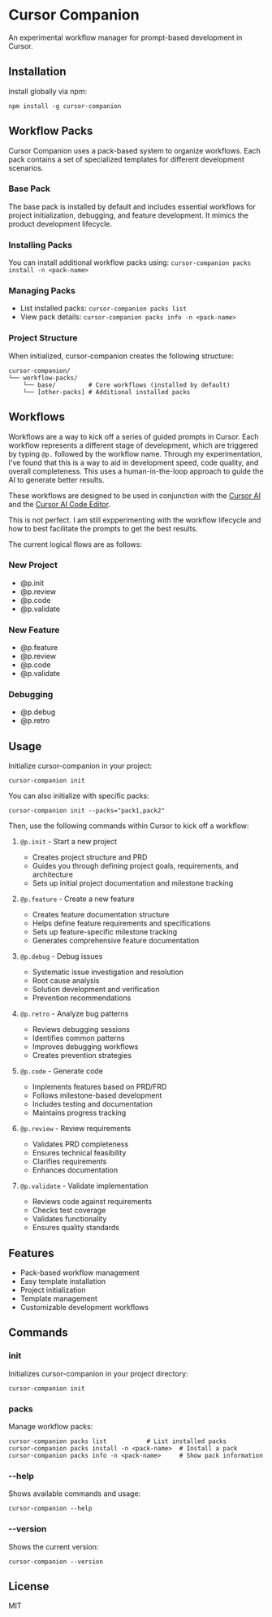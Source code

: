 # Cursor Companion

An experimental workflow manager for prompt-based development in Cursor. 

## Installation

Install globally via npm:

    npm install -g cursor-companion

## Workflow Packs
Cursor Companion uses a pack-based system to organize workflows. Each pack contains a set of specialized templates for different development scenarios.

### Base Pack
The base pack is installed by default and includes essential workflows for project initialization, debugging, and feature development. It mimics the product development lifecycle.

### Installing Packs
You can install additional workflow packs using: `cursor-companion packs install -n <pack-name>`

### Managing Packs
- List installed packs: `cursor-companion packs list`
- View pack details: `cursor-companion packs info -n <pack-name>`

### Project Structure
When initialized, cursor-companion creates the following structure:

    cursor-companion/
    └── workflow-packs/
        └── base/         # Core workflows (installed by default)
        └── [other-packs] # Additional installed packs

## Workflows
Workflows are a way to kick off a series of guided prompts in Cursor. Each workflow represents a different stage of development,
which are triggered by typing `@p.` followed by the workflow name. Through my experimentation, I've found that this is a way to 
aid in development speed, code quality, and overall completeness. This uses a human-in-the-loop approach to guide the AI to generate better results.

These workflows are designed to be used in conjunction with the [Cursor AI](https://www.cursor.com/ai) and the [Cursor AI Code Editor](https://www.cursor.com/code).

This is not perfect. I am still expperimenting with the workflow lifecycle and how to best facilitate the prompts to get the best results.

The current logical flows are as follows:

### New Project
- @p.init
- @p.review
- @p.code
- @p.validate

### New Feature
- @p.feature
- @p.review
- @p.code
- @p.validate

### Debugging
- @p.debug
- @p.retro

## Usage

Initialize cursor-companion in your project:

    cursor-companion init

You can also initialize with specific packs:

    cursor-companion init --packs="pack1,pack2"

Then, use the following commands within Cursor to kick off a workflow:

1. `@p.init` - Start a new project
   - Creates project structure and PRD
   - Guides you through defining project goals, requirements, and architecture
   - Sets up initial project documentation and milestone tracking

2. `@p.feature` - Create a new feature
   - Creates feature documentation structure
   - Helps define feature requirements and specifications
   - Sets up feature-specific milestone tracking
   - Generates comprehensive feature documentation

3. `@p.debug` - Debug issues
   - Systematic issue investigation and resolution
   - Root cause analysis
   - Solution development and verification
   - Prevention recommendations

4. `@p.retro` - Analyze bug patterns
   - Reviews debugging sessions
   - Identifies common patterns
   - Improves debugging workflows
   - Creates prevention strategies

5. `@p.code` - Generate code
   - Implements features based on PRD/FRD
   - Follows milestone-based development
   - Includes testing and documentation
   - Maintains progress tracking

6. `@p.review` - Review requirements
   - Validates PRD completeness
   - Ensures technical feasibility
   - Clarifies requirements
   - Enhances documentation

7. `@p.validate` - Validate implementation
   - Reviews code against requirements
   - Checks test coverage
   - Validates functionality
   - Ensures quality standards

## Features

- Pack-based workflow management
- Easy template installation
- Project initialization
- Template management
- Customizable development workflows

## Commands

### init
Initializes cursor-companion in your project directory:

    cursor-companion init

### packs
Manage workflow packs:

    cursor-companion packs list           # List installed packs
    cursor-companion packs install -n <pack-name>  # Install a pack
    cursor-companion packs info -n <pack-name>     # Show pack information

### --help
Shows available commands and usage:

    cursor-companion --help

### --version
Shows the current version:

    cursor-companion --version


## License

MIT 
